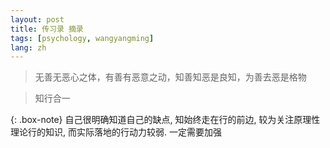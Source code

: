 ```yaml
---
layout: post
title: 传习录 摘录
tags: [psychology, wangyangming]
lang: zh
---
```


> 无善无恶心之体，有善有恶意之动，知善知恶是良知，为善去恶是格物

> 知行合一

{: .box-note} 自己很明确知道自己的缺点, 知始终走在行的前边, 较为关注原理性理论行的知识, 而实际落地的行动力较弱. 一定需要加强 